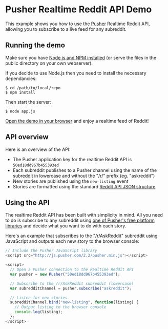 # Pusher Realtime Reddit API Demo

This example shows you how to use the [Pusher](http://pusher.com) Realtime Reddit API, allowing you to subscribe to a live feed for any subreddit.


## Running the demo

Make sure you have [Node.js and NPM installed](http://nodejs.org/) (or serve the files in the public directory on your own webserver).

If you decide to use Node.js then you need to install the necessary dependancies:

```
$ cd /path/to/local/repo
$ npm install
```

Then start the server:

```
$ node app.js
```

[Open the demo in your browser](http://localhost:5001) and enjoy a realtime feed of Reddit!


## API overview

Here is an overview of the API:

- The Pusher application key for the realtime Reddit API is `50ed18dd967b455393ed`
- Each subreddit publishes to a Pusher channel using the name of the subreddit in lowercase and without the "/r/" prefix (eg. "askreddit")
- New stories are published using the `new-listing` event
- Stories are formatted using the standard [Reddit API JSON structure](https://github.com/reddit/reddit/wiki/JSON#link-implements-votable--created)


## Using the API

The realtime Reddit API has been built with simplicity in mind. All you need to do is subscribe to any subreddit using [one of Pusher's free platform libraries](http://pusher.com/docs/libraries) and decide what you want to do with each story.

Here's an example that subscribes to the "/r/AskReddit" subreddit using JavaScript and outputs each new story to the browser console:

```javascript
// Include the Pusher JavaScript library
<script src="http://js.pusher.com/2.2/pusher.min.js"></script>

<script>
  // Open a Pusher connection to the Realtime Reddit API
  var pusher = new Pusher("50ed18dd967b455393ed");

  // Subscribe to the /r/AskReddit subreddit (lowercase)
  var subredditChannel = pusher.subscribe("askreddit");

  // Listen for new stories
  subredditChannel.bind("new-listing", function(listing) {
    // Output listing to the browser console
    console.log(listing);
  };
</script>
```